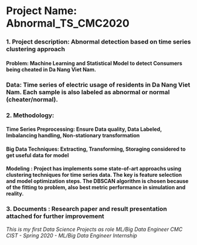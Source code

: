 # Project Name: Abnormal_TS_CMC2020

### 1. Project description: Abnormal detection based on time series clustering approach
#### Problem:  Machine Learning and Statistical Model to detect Consumers being cheated in Da Nang Viet Nam.

### Data: Time series of electric usage of residents in Da Nang Viet Nam. Each sample is also labeled as abnormal or normal (cheater/normal).

### 2. Methodology:

#### Time Series Preprocessing: Ensure Data quality, Data Labeled, Imbalancing handling, Non-stationary transformation 
#### Big Data Techniques:  Extracting, Transforming, Storaging considered to get useful data for model
#### Modeling : Project has implements some state-of-art approachs using clustering techniques for time series data. The key is feature selection and model optimization steps. The DBSCAN algorithm is chosen because of the fitting to problem, also best metric performance in simulation and reality.

### 3. Documents : Research paper and result presentation attached for further improvement


*This is my first Data Science Projects as role ML/Big Data Engineer*
*CMC CIST - Spring 2020 - ML/Big Data Engineer Internship*
